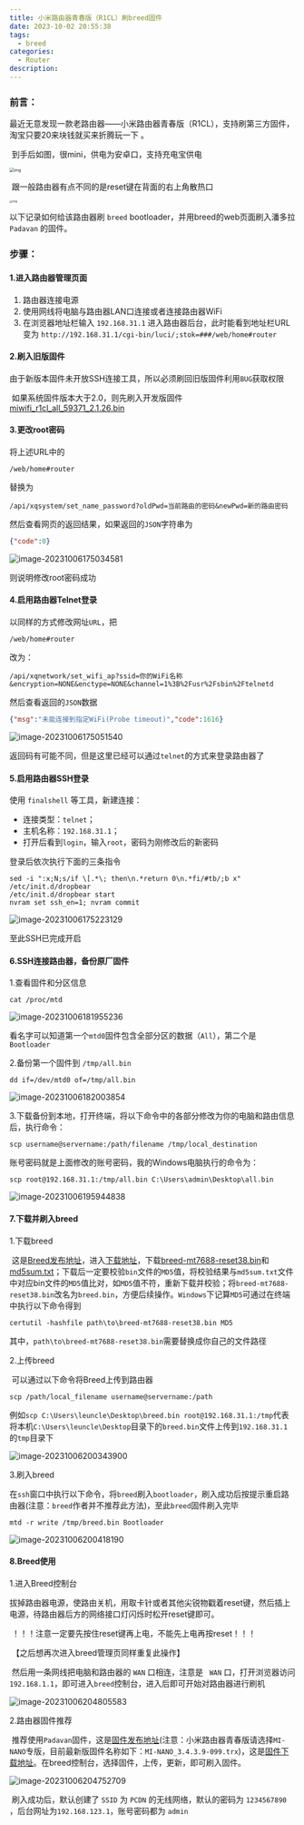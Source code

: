 ```yaml
---
title: 小米路由器青春版（R1CL）刷breed固件
date: 2023-10-02 20:55:38
tags:
  - breed
categories:	
  - Router
description: 
---
```


### 前言：

​		最近无意发现一款老路由器——小米路由器青春版（R1CL），支持刷第三方固件，淘宝只要20来块钱就买来折腾玩一下 。

​		到手后如图，很mini，供电为安卓口，支持充电宝供电

<img src="https://cdn.jsdelivr.net/gh/YuJiang4319/images/ikuai/c133e91cef37da51328316cb13b6952f_720.jpg" alt="img" style="zoom:50%;" />

​	跟一般路由器有点不同的是reset键在背面的右上角散热口

<img src="https://cdn.jsdelivr.net/gh/YuJiang4319/images/ikuai/dfe89ab9c8ac59f11dece39fd83aa260.jpeg" alt="img" style="zoom: 33%;" />

以下记录如何给该路由器刷 `breed` bootloader，并用breed的web页面刷入潘多拉 `Padavan` 的固件。

### 步骤：

#### 1.进入路由器管理页面

1. 路由器连接电源
2. 使用网线将电脑与路由器LAN口连接或者连接路由器WiFi
3. 在浏览器地址栏输入 `192.168.31.1` 进入路由器后台，此时能看到地址栏URL变为 `http://192.168.31.1/cgi-bin/luci/;stok=###/web/home#router`

#### 2.刷入旧版固件

​		由于新版本固件未开放SSH连接工具，所以必须刷回旧版固件利用`BUG`获取权限

​		如果系统固件版本大于2.0，则先刷入开发版固件 [miwifi_r1cl_all_59371_2.1.26.bin](http://bigota.miwifi.com/xiaoqiang/rom/r1cl/miwifi_r1cl_all_59371_2.1.26.bin)

#### 3.更改root密码

将上述URL中的 

```text
/web/home#router
```

替换为

```text
/api/xqsystem/set_name_password?oldPwd=当前路由的密码&newPwd=新的路由密码
```

然后查看网页的返回结果，如果返回的`JSON`字符串为

```json
{"code":0}
```

![image-20231006175034581](https://cdn.jsdelivr.net/gh/YuJiang4319/images/ikuai/image-20231006175034581.png)

则说明修改root密码成功

#### 4.启用路由器Telnet登录

以同样的方式修改网址`URL`，把

```url
/web/home#router
```

改为：

```url
/api/xqnetwork/set_wifi_ap?ssid=你的WiFi名称&encryption=NONE&enctype=NONE&channel=1%3B%2Fusr%2Fsbin%2Ftelnetd
```

然后查看返回的`JSON`数据

```json
{"msg":"未能连接到指定WiFi(Probe timeout)","code":1616}
```

![image-20231006175051540](https://cdn.jsdelivr.net/gh/YuJiang4319/images/ikuai/image-20231006175051540.png)

返回码有可能不同，但是这里已经可以通过`telnet`的方式来登录路由器了

#### 5.启用路由器SSH登录

使用 `finalshell` 等工具，新建连接：

- 连接类型：`telnet`；
- 主机名称：`192.168.31.1`；
- 打开后看到`login`，输入`root`，密码为刚修改后的新密码

登录后依次执行下面的三条指令

```shell
sed -i ":x;N;s/if \[.*\; then\n.*return 0\n.*fi/#tb/;b x" /etc/init.d/dropbear
/etc/init.d/dropbear start
nvram set ssh_en=1; nvram commit
```

![image-20231006175223129](https://cdn.jsdelivr.net/gh/YuJiang4319/images/ikuai/image-20231006175223129.png)

至此SSH已完成开启

#### 6.SSH连接路由器，备份原厂固件

1.查看固件和分区信息

```shell
cat /proc/mtd
```

![image-20231006181955236](https://cdn.jsdelivr.net/gh/YuJiang4319/images/ikuai/image-20231006181955236.png)

看名字可以知道第一个`mtd0`固件包含全部分区的数据（`All`），第二个是`Bootloader`

2.备份第一个固件到 `/tmp/all.bin` 

```shell
dd if=/dev/mtd0 of=/tmp/all.bin
```

![image-20231006182003854](https://cdn.jsdelivr.net/gh/YuJiang4319/images/ikuai/image-20231006182003854.png)

3.下载备份到本地，打开终端，将以下命令中的各部分修改为你的电脑和路由信息后，执行命令：

```shell
scp username@servername:/path/filename /tmp/local_destination
```

账号密码就是上面修改的账号密码，我的Windows电脑执行的命令为：

```shell
scp root@192.168.31.1:/tmp/all.bin C:\Users\admin\Desktop\all.bin
```

![image-20231006195944838](https://cdn.jsdelivr.net/gh/YuJiang4319/images/ikuai/image-20231006195944838.png)

#### 7.下载并刷入breed

1.下载breed

​		这是[Breed发布地址](http://www.right.com.cn/forum/thread-161906-1-1.html)，进入[下载地址](https://breed.hackpascal.net/)，下载[breed-mt7688-reset38.bin](https://breed.hackpascal.net/breed-mt7688-reset38.bin)和[md5sum.txt](https://breed.hackpascal.net/md5sum.txt)；下载后一定要校验`bin`文件的`MD5`值，将校验结果与`md5sum.txt`文件中对应bin文件的`MD5`值比对，如`MD5`值不符，重新下载并校验；将`breed-mt7688-reset38.bin`改名为`breed.bin`，方便后续操作。`Windows`下记算`MD5`可通过在终端中执行以下命令得到

```shell
certutil -hashfile path\to\breed-mt7688-reset38.bin MD5
```

​		其中，`path\to\breed-mt7688-reset38.bin`需要替换成你自己的文件路径

2.上传breed

​		可以通过以下命令将Breed上传到路由器

```shell
scp /path/local_filename username@servername:/path
```

​		例如`scp C:\Users\leuncle\Desktop\breed.bin root@192.168.31.1:/tmp`代表将本机`C:\Users\leuncle\Desktop`目录下的`breed.bin`文件上传到`192.168.31.1`的`tmp`目录下

![image-20231006200343900](https://cdn.jsdelivr.net/gh/YuJiang4319/images/ikuai/image-202310062003430.png)

3.刷入breed

​		在`ssh`窗口中执行以下命令，将`breed`刷入`bootloader`，刷入成功后按提示重启路由器(注意：`breed`作者并不推荐此方法)，至此`breed`固件刷入完毕

```shell
mtd -r write /tmp/breed.bin Bootloader
```

![image-20231006200418190](https://cdn.jsdelivr.net/gh/YuJiang4319/images/ikuai/image-20231006200418190.png)

#### 8.Breed使用

1.进入Breed控制台

​		拔掉路由器电源，使路由关机，用取卡针或者其他尖锐物戳着reset键，然后插上电源，待路由器后方的网络接口灯闪烁时松开reset键即可。

​		！！！注意一定要先按住reset键再上电，不能先上电再按reset！！！

​		【之后想再次进入breed管理页同样重复此操作】

​		然后用一条网线把电脑和路由器的 `WAN` 口相连，注意是 ` WAN` 口，打开浏览器访问`192.168.1.1`，即可进入`breed`控制台，进入后即可开始对路由器进行刷机

![image-20231006204805583](https://cdn.jsdelivr.net/gh/YuJiang4319/images/ikuai/image-20231006204805583.png)

2.路由器固件推荐

​		推荐使用`Padavan`固件，这是[固件发布地址](http://www.right.com.cn/forum/thread-161324-1-1.html)(注意：小米路由器青春版请选择`MI-NANO`专版，目前最新版固件名称如下：`MI-NANO_3.4.3.9-099.trx`)，这是[固件下载地址](https://opt.cn2qq.com/padavan/)。在breed控制台，选择固件，上传，更新，即可刷入固件。

![image-20231006204752709](https://cdn.jsdelivr.net/gh/YuJiang4319/images/ikuai/image-20231006204752709.png)

​		刷入成功后，默认创建了 `SSID` 为 `PCDN` 的无线网络，默认的密码为 `1234567890` ，后台网址为`192.168.123.1`，账号密码都为 `admin` 